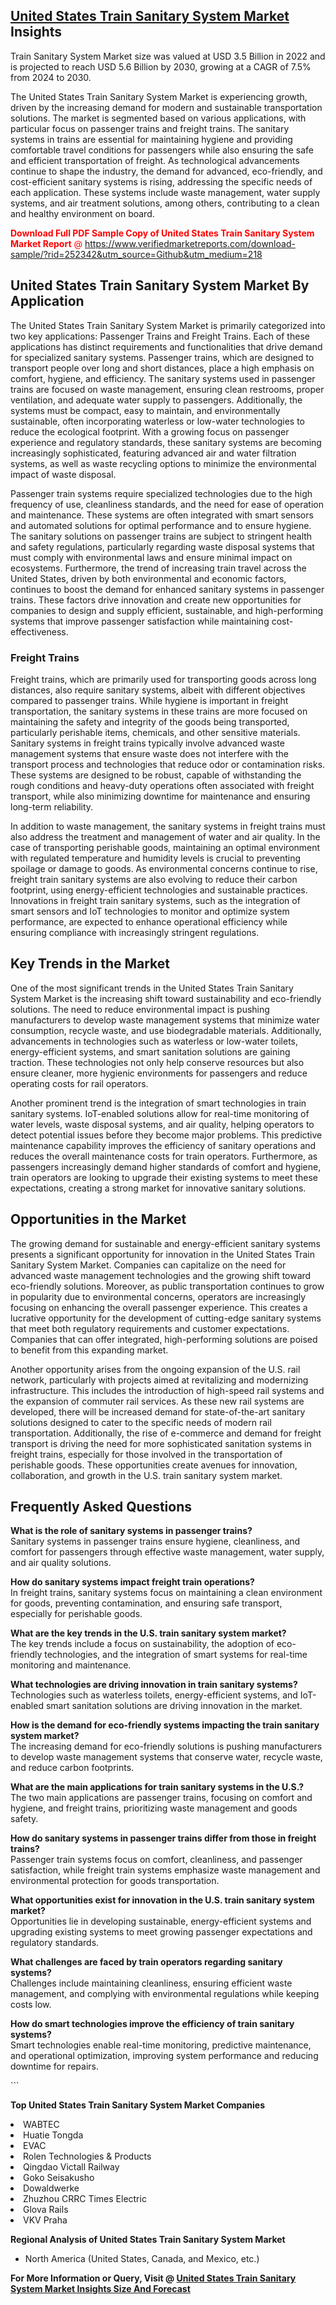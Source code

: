 <h2><a href="https://www.verifiedmarketreports.com/download-sample/?rid=252342&amp;utm_source=Github&amp;utm_medium=218" target="_blank">United States Train Sanitary System Market</a> Insights</h2><p>Train Sanitary System Market size was valued at USD 3.5 Billion in 2022 and is projected to reach USD 5.6 Billion by 2030, growing at a CAGR of 7.5% from 2024 to 2030.</p><p> <p>The United States Train Sanitary System Market is experiencing growth, driven by the increasing demand for modern and sustainable transportation solutions. The market is segmented based on various applications, with particular focus on passenger trains and freight trains. The sanitary systems in trains are essential for maintaining hygiene and providing comfortable travel conditions for passengers while also ensuring the safe and efficient transportation of freight. As technological advancements continue to shape the industry, the demand for advanced, eco-friendly, and cost-efficient sanitary systems is rising, addressing the specific needs of each application. These systems include waste management, water supply systems, and air treatment solutions, among others, contributing to a clean and healthy environment on board. <p><span class=""><span style="color: #ff0000;"><strong>Download Full PDF Sample Copy of United States Train Sanitary System Market Report</strong> @ </span><a href="https://www.verifiedmarketreports.com/download-sample/?rid=252342&amp;utm_source=Github&amp;utm_medium=218" target="_blank">https://www.verifiedmarketreports.com/download-sample/?rid=252342&amp;utm_source=Github&amp;utm_medium=218</a></span></p></p> <h2>United States Train Sanitary System Market By Application</h2> <p>The United States Train Sanitary System Market is primarily categorized into two key applications: Passenger Trains and Freight Trains. Each of these applications has distinct requirements and functionalities that drive demand for specialized sanitary systems. Passenger trains, which are designed to transport people over long and short distances, place a high emphasis on comfort, hygiene, and efficiency. The sanitary systems used in passenger trains are focused on waste management, ensuring clean restrooms, proper ventilation, and adequate water supply to passengers. Additionally, the systems must be compact, easy to maintain, and environmentally sustainable, often incorporating waterless or low-water technologies to reduce the ecological footprint. With a growing focus on passenger experience and regulatory standards, these sanitary systems are becoming increasingly sophisticated, featuring advanced air and water filtration systems, as well as waste recycling options to minimize the environmental impact of waste disposal. <p>Passenger train systems require specialized technologies due to the high frequency of use, cleanliness standards, and the need for ease of operation and maintenance. These systems are often integrated with smart sensors and automated solutions for optimal performance and to ensure hygiene. The sanitary solutions on passenger trains are subject to stringent health and safety regulations, particularly regarding waste disposal systems that must comply with environmental laws and ensure minimal impact on ecosystems. Furthermore, the trend of increasing train travel across the United States, driven by both environmental and economic factors, continues to boost the demand for enhanced sanitary systems in passenger trains. These factors drive innovation and create new opportunities for companies to design and supply efficient, sustainable, and high-performing systems that improve passenger satisfaction while maintaining cost-effectiveness. <h3>Freight Trains</h3> <p>Freight trains, which are primarily used for transporting goods across long distances, also require sanitary systems, albeit with different objectives compared to passenger trains. While hygiene is important in freight transportation, the sanitary systems in these trains are more focused on maintaining the safety and integrity of the goods being transported, particularly perishable items, chemicals, and other sensitive materials. Sanitary systems in freight trains typically involve advanced waste management systems that ensure waste does not interfere with the transport process and technologies that reduce odor or contamination risks. These systems are designed to be robust, capable of withstanding the rough conditions and heavy-duty operations often associated with freight transport, while also minimizing downtime for maintenance and ensuring long-term reliability. <p>In addition to waste management, the sanitary systems in freight trains must also address the treatment and management of water and air quality. In the case of transporting perishable goods, maintaining an optimal environment with regulated temperature and humidity levels is crucial to preventing spoilage or damage to goods. As environmental concerns continue to rise, freight train sanitary systems are also evolving to reduce their carbon footprint, using energy-efficient technologies and sustainable practices. Innovations in freight train sanitary systems, such as the integration of smart sensors and IoT technologies to monitor and optimize system performance, are expected to enhance operational efficiency while ensuring compliance with increasingly stringent regulations. <h2>Key Trends in the Market</h2> <p>One of the most significant trends in the United States Train Sanitary System Market is the increasing shift toward sustainability and eco-friendly solutions. The need to reduce environmental impact is pushing manufacturers to develop waste management systems that minimize water consumption, recycle waste, and use biodegradable materials. Additionally, advancements in technologies such as waterless or low-water toilets, energy-efficient systems, and smart sanitation solutions are gaining traction. These technologies not only help conserve resources but also ensure cleaner, more hygienic environments for passengers and reduce operating costs for rail operators. <p>Another prominent trend is the integration of smart technologies in train sanitary systems. IoT-enabled solutions allow for real-time monitoring of water levels, waste disposal systems, and air quality, helping operators to detect potential issues before they become major problems. This predictive maintenance capability improves the efficiency of sanitary operations and reduces the overall maintenance costs for train operators. Furthermore, as passengers increasingly demand higher standards of comfort and hygiene, train operators are looking to upgrade their existing systems to meet these expectations, creating a strong market for innovative sanitary solutions. <h2>Opportunities in the Market</h2> <p>The growing demand for sustainable and energy-efficient sanitary systems presents a significant opportunity for innovation in the United States Train Sanitary System Market. Companies can capitalize on the need for advanced waste management technologies and the growing shift toward eco-friendly solutions. Moreover, as public transportation continues to grow in popularity due to environmental concerns, operators are increasingly focusing on enhancing the overall passenger experience. This creates a lucrative opportunity for the development of cutting-edge sanitary systems that meet both regulatory requirements and customer expectations. Companies that can offer integrated, high-performing solutions are poised to benefit from this expanding market. <p>Another opportunity arises from the ongoing expansion of the U.S. rail network, particularly with projects aimed at revitalizing and modernizing infrastructure. This includes the introduction of high-speed rail systems and the expansion of commuter rail services. As these new rail systems are developed, there will be increased demand for state-of-the-art sanitary solutions designed to cater to the specific needs of modern rail transportation. Additionally, the rise of e-commerce and demand for freight transport is driving the need for more sophisticated sanitation systems in freight trains, especially for those involved in the transportation of perishable goods. These opportunities create avenues for innovation, collaboration, and growth in the U.S. train sanitary system market. <h2>Frequently Asked Questions</h2> <p><strong>What is the role of sanitary systems in passenger trains?</strong><br>Sanitary systems in passenger trains ensure hygiene, cleanliness, and comfort for passengers through effective waste management, water supply, and air quality solutions.</p> <p><strong>How do sanitary systems impact freight train operations?</strong><br>In freight trains, sanitary systems focus on maintaining a clean environment for goods, preventing contamination, and ensuring safe transport, especially for perishable goods.</p> <p><strong>What are the key trends in the U.S. train sanitary system market?</strong><br>The key trends include a focus on sustainability, the adoption of eco-friendly technologies, and the integration of smart systems for real-time monitoring and maintenance.</p> <p><strong>What technologies are driving innovation in train sanitary systems?</strong><br>Technologies such as waterless toilets, energy-efficient systems, and IoT-enabled smart sanitation solutions are driving innovation in the market.</p> <p><strong>How is the demand for eco-friendly systems impacting the train sanitary system market?</strong><br>The increasing demand for eco-friendly solutions is pushing manufacturers to develop waste management systems that conserve water, recycle waste, and reduce carbon footprints.</p> <p><strong>What are the main applications for train sanitary systems in the U.S.?</strong><br>The two main applications are passenger trains, focusing on comfort and hygiene, and freight trains, prioritizing waste management and goods safety.</p> <p><strong>How do sanitary systems in passenger trains differ from those in freight trains?</strong><br>Passenger train systems focus on comfort, cleanliness, and passenger satisfaction, while freight train systems emphasize waste management and environmental protection for goods transportation.</p> <p><strong>What opportunities exist for innovation in the U.S. train sanitary system market?</strong><br>Opportunities lie in developing sustainable, energy-efficient systems and upgrading existing systems to meet growing passenger expectations and regulatory standards.</p> <p><strong>What challenges are faced by train operators regarding sanitary systems?</strong><br>Challenges include maintaining cleanliness, ensuring efficient waste management, and complying with environmental regulations while keeping costs low.</p> <p><strong>How do smart technologies improve the efficiency of train sanitary systems?</strong><br>Smart technologies enable real-time monitoring, predictive maintenance, and operational optimization, improving system performance and reducing downtime for repairs.</p> ```</p><p><strong>Top United States Train Sanitary System Market Companies</strong></p><div data-test-id=""><p><li>WABTEC</li><li> Huatie Tongda</li><li> EVAC</li><li> Rolen Technologies & Products</li><li> Qingdao Victall Railway</li><li> Goko Seisakusho</li><li> Dowaldwerke</li><li> Zhuzhou CRRC Times Electric</li><li> Glova Rails</li><li> VKV Praha</li></p><div><strong>Regional Analysis of&nbsp;United States Train Sanitary System Market</strong></div><ul><li dir="ltr"><p dir="ltr">North America&nbsp;(United States, Canada, and Mexico, etc.)</p></li></ul><p><strong>For More Information or Query, Visit @&nbsp;</strong><strong><a href="https://www.verifiedmarketreports.com/product/train-sanitary-system-market/?utm_source=Github&amp;utm_medium=218" target="_blank">United States Train Sanitary System Market Insights Size And Forecast</a></strong></p></div>

